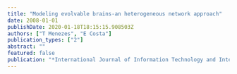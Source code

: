 ```yaml
---
title: "Modeling evolvable brains-an heterogeneous network approach"
date: 2008-01-01
publishDate: 2020-01-18T18:15:15.908503Z
authors: ["T Menezes", "E Costa"]
publication_types: ["2"]
abstract: ""
featured: false
publication: "*International Journal of Information Technology and Inteligent Computing*"
---
```


